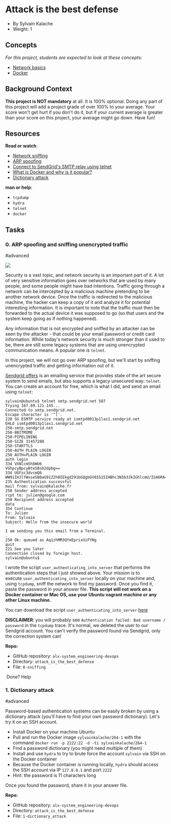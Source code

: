 Attack is the best defense
==========================

-   By Sylvain Kalache
-   Weight: 1

Concepts
--------

*For this project, students are expected to look at these concepts:*

-   [Network basics](https://alx-intranet.hbtn.io/concepts/33)
-   [Docker](https://alx-intranet.hbtn.io/concepts/65)

Background Context
------------------

**This project is NOT mandatory** at all. It is 100% optional. Doing any part of this project will add a project grade of over 100% to your average. Your score won't get hurt if you don't do it, but if your current average is greater than your score on this project, your average might go down. Have fun!

Resources
---------

**Read or watch**:

-   [Network sniffing](https://alx-intranet.hbtn.io/rltoken/eF4956aQFYnhS_i6IF9R-g "Network sniffing")
-   [ARP spoofing](https://alx-intranet.hbtn.io/rltoken/RK-4WtV0YCSETDSG9lr1hw "ARP spoofing")
-   [Connect to SendGrid's SMTP relay using telnet](https://alx-intranet.hbtn.io/rltoken/twuD5E9_-V2z1zfW5nXyyg "Connect to SendGrid's SMTP relay using telnet")
-   [What is Docker and why is it popular?](https://alx-intranet.hbtn.io/rltoken/56VrRmkBHFq2OKLM_FQA6w "What is Docker and why is it popular?")
-   [Dictionary attack](https://alx-intranet.hbtn.io/rltoken/dbAwbf71VVSCTOfeR1NRmg "Dictionary attack")

**man or help**:

-   `tcpdump`
-   `hydra`
-   `telnet`
-   `docker`

Tasks
-----

### 0\. ARP spoofing and sniffing unencrypted traffic

#advanced

![](https://s3.amazonaws.com/alx-intranet.hbtn.io/uploads/medias/2020/9/01c5a1e3f29d290b188d34be5cf534d3255058a7.png?X-Amz-Algorithm=AWS4-HMAC-SHA256&X-Amz-Credential=AKIARDDGGGOUSBVO6H7D%2F20220307%2Fus-east-1%2Fs3%2Faws4_request&X-Amz-Date=20220307T142534Z&X-Amz-Expires=86400&X-Amz-SignedHeaders=host&X-Amz-Signature=bf9af664503b8ca4a4f4b4332b6c5e93f5f31a7c8a5844166833b3389655f33f)

Security is a vast topic, and network security is an important part of it. A lot of very sensitive information goes over networks that are used by many people, and some people might have bad intentions. Traffic going through a network can be intercepted by a malicious machine pretending to be another network device. Once the traffic is redirected to the malicious machine, the hacker can keep a copy of it and analyze it for potential interesting information. It is important to note that the traffic must then be forwarded to the actual device it was supposed to go (so that users and the system keep going as if nothing happened).

Any information that is not encrypted and sniffed by an attacker can be seen by the attacker - that could be your email password or credit card information. While today's network security is much stronger than it used to be, there are still some legacy systems that are using unencrypted communication means. A popular one is `telnet`.

In this project, we will not go over ARP spoofing, but we'll start by sniffing unencrypted traffic and getting information out of it.

[Sendgrid offers](https://alx-intranet.hbtn.io/rltoken/u5jqdTiofjsRJQOgc32XKA "Sendgrid offers") is an emailing service that provides state of the art secure system to send emails, but also supports a legacy unsecured way: `telnet`. You can create an account for free, which is what I did, and send an email using `telnet`:

```
sylvain@ubuntu$ telnet smtp.sendgrid.net 587
Trying 167.89.121.145...
Connected to smtp.sendgrid.net.
Escape character is '^]'.
220 SG ESMTP service ready at ismtpd0013p1las1.sendgrid.net
EHLO ismtpd0013p1las1.sendgrid.net
250-smtp.sendgrid.net
250-8BITMIME
250-PIPELINING
250-SIZE 31457280
250-STARTTLS
250-AUTH PLAIN LOGIN
250 AUTH=PLAIN LOGIN
auth login
334 VXNlcm5hbWU6
VGhpcyBpcyBteSBsb2dpbg==
334 UGFzc3dvcmQ6
WW91IHJlYWxseSB0aG91Z2h0IEkgd291bGQgbGV0IG15IHBhc3N3b3JkIGhlcmU/ISA6RA==
235 Authentication successful
mail from: sylvain@kalache.fr
250 Sender address accepted
rcpt to: julien@google.com
250 Recipient address accepted
data
354 Continue
To: Julien
From: Sylvain
Subject: Hello from the insecure world

I am sending you this email from a Terminal.
.
250 Ok: queued as Aq1zhMM3QYeEprixUiFYNg
quit
221 See you later
Connection closed by foreign host.
sylvain@ubuntu$

```

I wrote the script `user_authenticating_into_server` that performs the authentication steps that I just showed above. Your mission is to execute `user_authenticating_into_server` locally on your machine and, using `tcpdump`, sniff the network to find my password. Once you find it, paste the password in your answer file. **This script will not work on a Docker container or Mac OS, use your Ubuntu vagrant machine or any other Linux machine.**

You can download the script `user_authenticating_into_server` [here](https://alx-intranet.hbtn.io/rltoken/GE_FoAUArlVccQlt7CuBGA "here")

**DISCLAIMER**: you will probably see `Authentication failed: Bad username / password` in the `tcpdump` trace. It's normal, we deleted the user to our Sendgrid account. You can't verify the password found via Sendgrid, only the correction system can!

**Repo:**

-   GitHub repository: `alx-system_engineering-devops`
-   Directory: `attack_is_the_best_defense`
-   File: `0-sniffing`

 Done? Help

### 1\. Dictionary attack

#advanced

Password-based authentication systems can be easily broken by using a dictionary attack (you'll have to find your own password dictionary). Let's try it on an SSH account.

-   Install Docker on your machine Ubuntu
-   Pull and run the Docker image `sylvainkalache/264-1` with the command `docker run -p 2222:22 -d -ti sylvainkalache/264-1`
-   Find a password dictionary (you might need multiple of them)
-   Install and use `hydra` to try to brute force the account `sylvain` via SSH on the Docker container
-   Because the Docker container is running locally, `hydra` should access the SSH account via IP `127.0.0.1` and port `2222`
-   Hint: the password is 11 characters long

Once you found the password, share it in your answer file.

**Repo:**

-   GitHub repository: `alx-system_engineering-devops`
-   Directory: `attack_is_the_best_defense`
-   File: `1-dictionary_attack`

